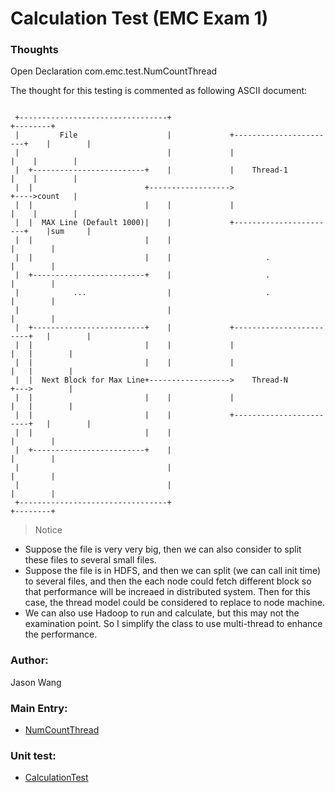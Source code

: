 # Calculation Test (EMC Exam 1)
### Thoughts
Open Declaration com.emc.test.NumCountThread


The thought for this testing is commented as following ASCII document: 
```

 +---------------------------------+                                          +--------+
 |         File                    |             +-----------------------+    |        |
 |                                 |             |                       |    |        |
 |  +-------------------------+    |             |    Thread-1           |    |        |
 |  |                         +------------------>                       +---->count   |
 |  |                         |    |             |                       |    |        |
 |  |  MAX Line (Default 1000)|    |             +-----------------------+    |sum     |
 |  |                         |    |                                          |        |
 |  |                         |    |                     .                    |        |
 |  +-------------------------+    |                     .                    |        |
 |            ...                  |                     .                    |        |
 |                                 |                                          |        |
 |  +-------------------------+    |             +------------------------+   |        |
 |  |                         |    |             |                        |   |        |
 |  |                         |    |             |                        |   |        |
 |  |  Next Block for Max Line+------------------>    Thread-N            +--->        |
 |  |                         |    |             |                        |   |        |
 |  |                         |    |             +------------------------+   |        |
 |  |                         |    |                                          |        |
 |  +-------------------------+    |                                          |        |
 |                                 |                                          |        |
 |                                 |                                          |        |
 +---------------------------------+                                          +--------+
```

 
> Notice

   - Suppose the file is very very big, then we can also consider to split these files to several small files. 
   - Suppose the file is in HDFS, and then we can split (we can call init time) to several files, and then the each node could fetch different block so that performance will be increaed in distributed system. Then for this case, the thread model could be considered to replace to node machine. 
   - We can also use Hadoop to run and calculate, but this may not the examination point. So I simplify the class to use multi-thread to enhance the performance.

### Author:
Jason Wang

### Main Entry:

* [NumCountThread](https://github.com/iamtangram/CalculationTest/blob/master/src/com/emc/test/NumCountThread.java)

### Unit test:
* [CalculationTest](https://github.com/iamtangram/CalculationTest/blob/master/test/com/emc/test/CalculationTest.java)
